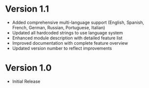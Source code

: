 # Version 1.1

- Added comprehensive multi-language support (English, Spanish, French, German, Russian, Portuguese, Italian)
- Updated all hardcoded strings to use language system
- Enhanced module description with detailed feature list
- Improved documentation with complete feature overview
- Updated version number to reflect improvements

# Version 1.0

- Initial Release
